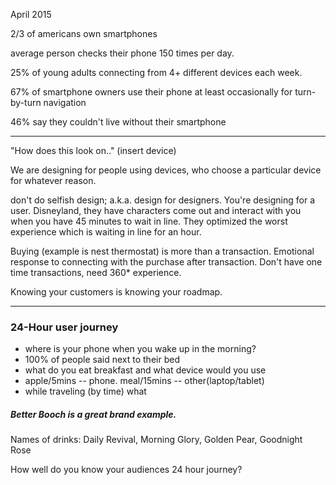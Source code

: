 April 2015

2/3 of americans own smartphones

average person checks their phone 150 times per day.

25% of young adults connecting from 4+ different devices each week.

67% of smartphone owners use their phone at least occasionally for turn-by-turn navigation

46% say they couldn't live without their smartphone

___

"How does this look on.." (insert device)

We are designing for people using devices, who choose a particular device for whatever reason.

don't do  selfish design; a.k.a. design for designers. You're designing for a user. Disneyland, they have characters come out and interact with you when you have 45 minutes to wait in line. They optimized the worst experience which is waiting in line for an hour.

Buying (example is nest thermostat) is more than a transaction. Emotional response to connecting with the purchase after transaction. Don't have one time transactions, need 360* experience.

Knowing your customers is knowing your roadmap.

___ 

### 24-Hour user journey

* where is your phone when you wake up in the morning?
 * 100% of people said next to their bed
* what do you eat breakfast and what device would you use
 * apple/5mins -- phone. meal/15mins -- other(laptop/tablet)
* while traveling (by time) what 

##### Better Booch is a great brand example.

Names of drinks: Daily Revival, Morning Glory, Golden Pear, Goodnight Rose

How well do you know your audiences 24 hour journey?
